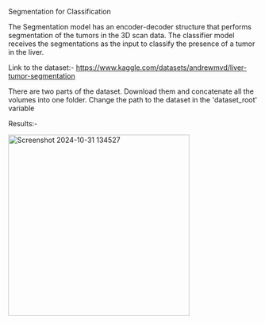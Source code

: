 Segmentation for Classification

The Segmentation model has an encoder-decoder structure that performs segmentation of the tumors in the 3D scan data. The classifier model receives the segmentations as the input to classify the presence of a tumor in the liver. 

Link to the dataset:- https://www.kaggle.com/datasets/andrewmvd/liver-tumor-segmentation

There are two parts of the dataset. Download them and concatenate all the volumes into one folder. 
Change the path to the dataset in the 'dataset_root' variable

Results:- 


<img width="365" alt="Screenshot 2024-10-31 134527" src="https://github.com/user-attachments/assets/f3d7a297-ed00-4871-93c1-6061e4a31b83" />
